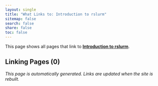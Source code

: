```yaml
---
layout: single
title: "What Links to: Introduction to rslurm"
sitemap: false
search: false
share: false
toc: false
---
```


This page shows all pages that link to **[Introduction to rslurm](/compdemos/rslurm_intro/)**.

## Linking Pages (0)


*This page is automatically generated. Links are updated when the site is rebuilt.*
